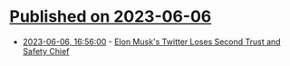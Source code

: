 # [Published on 2023-06-06](index.md)

* [2023-06-06, 16:56:00](https://soylentnews.org/article.pl?sid=23/06/06/0128203&from=rss) - [Elon Musk's Twitter Loses Second Trust and Safety Chief](https://soylentnews.org/article.pl?sid=23/06/06/0128203&from=rss)
